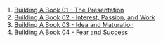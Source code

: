 1. [Building A Book 01 - The Presentation](/garden/post/building_mouseless_book_beginning/)
2. [Building A Book 02 - Interest, Passion, and Work](/garden/post/building_mouseless_book_interest_passion/)
3. [Building A Book 03 - Idea and Maturation](/garden/post/building_mouseless_book_idea/)
4. [Building A Book 04 - Fear and Success](/garden/post/building_mouseless_book_fear/)
